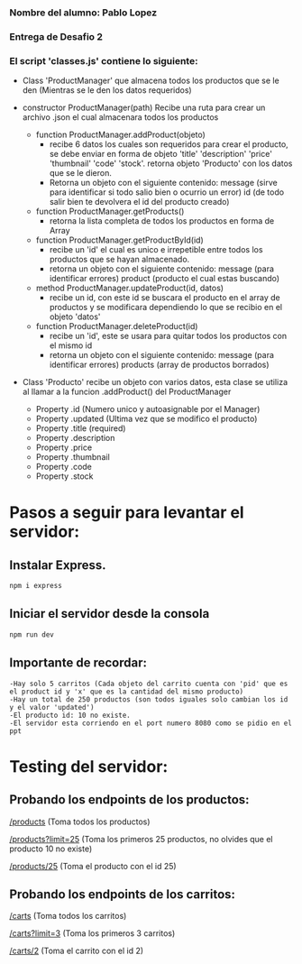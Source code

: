 ### Nombre del alumno: Pablo Lopez
### Entrega de Desafio 2

### El script 'classes.js' contiene lo siguiente:

- Class 'ProductManager' que almacena todos los productos que se le den (Mientras se le den los datos requeridos)
- constructor ProductManager(path) Recibe una ruta para crear un archivo .json el cual almacenara todos los productos
    - function ProductManager.addProduct(objeto)
        - recibe 6 datos los cuales son requeridos para crear el producto, se debe enviar en forma de objeto 'title' 'description' 'price' 'thumbnail' 'code' 'stock'. retorna objeto 'Producto' con los datos que se le dieron.
        - Retorna un objeto con el siguiente contenido: message (sirve para identificar si todo salio bien o ocurrio un error) id (de todo salir bien te devolvera el id del producto creado)
    - function ProductManager.getProducts()
        - retorna la lista completa de todos los productos en forma de Array
    - function ProductManager.getProductById(id)
        - recibe un 'id' el cual es unico e irrepetible entre todos los productos que se hayan almacenado.
        - retorna un objeto con el siguiente contenido: message (para identificar errores) product (producto el cual estas buscando)
    - method ProductManager.updateProduct(id, datos)
        - recibe un id, con este id se buscara el producto en el array de productos y se modificara dependiendo lo que se recibio en el objeto 'datos'
    - function ProductManager.deleteProduct(id)
        - recibe un 'id', este se usara para quitar todos los productos con el mismo id
        - retorna un objeto con el siguiente contenido: message (para identificar errores) products (array de productos borrados)

- Class 'Producto' recibe un objeto con varios datos, esta clase se utiliza al llamar a la funcion .addProduct() del ProductManager
    - Property .id (Numero unico y autoasignable por el Manager)
    - Property .updated (Ultima vez que se modifico el producto)
    - Property .title (required)
    - Property .description
    - Property .price
    - Property .thumbnail
    - Property .code
    - Property .stock

# Pasos a seguir para levantar el servidor:

## Instalar Express.
```bash
npm i express
```
## Iniciar el servidor desde la consola
```bash
npm run dev
```
## Importante de recordar:
```
-Hay solo 5 carritos (Cada objeto del carrito cuenta con 'pid' que es el product id y 'x' que es la cantidad del mismo producto)
-Hay un total de 250 productos (son todos iguales solo cambian los id y el valor 'updated')
-El producto id: 10 no existe.
-El servidor esta corriendo en el port numero 8080 como se pidio en el ppt
```

# Testing del servidor:

## Probando los endpoints de los productos:

[/products](http://localhost:8080/products) (Toma todos los productos)

[/products?limit=25](http://localhost:8080/products?limit=25) (Toma los primeros 25 productos, no olvides que el producto 10 no existe)

[/products/25](http://localhost:8080/products/25) (Toma el producto con el id 25)

## Probando los endpoints de los carritos:

[/carts](http://localhost:8080/carts) (Toma todos los carritos)

[/carts?limit=3](http://localhost:8080/carts?limit=3) (Toma los primeros 3 carritos)

[/carts/2](http://localhost:8080/carts/2) (Toma el carrito con el id 2)
